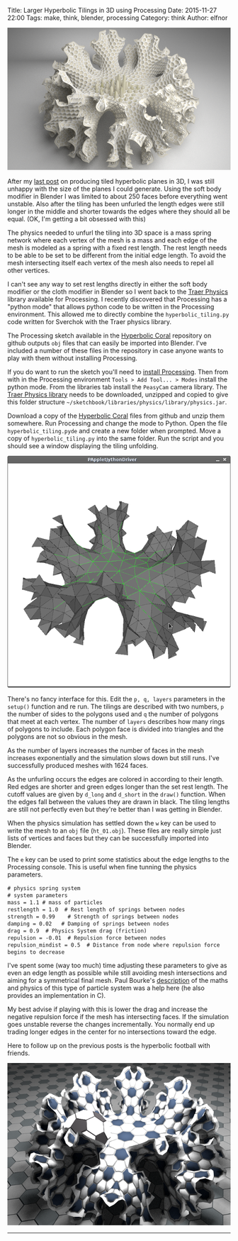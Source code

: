 Title: Larger Hyperbolic Tilings in 3D using Processing
Date: 2015-11-27 22:00
Tags: make, think, blender, processing
Category: think
Author: elfnor

![plane, sphere and hyperbolic footbal](./images/CORAL_735_02_031.png)

After my [last post]({filename}hyperbolic_tilings.md) on producing tiled hyperbolic planes in 3D, I was still unhappy with the size of the planes I could generate. Using the soft body modifier in Blender I was limited to about 250 faces before everything went unstable. Also after the tiling has been unfurled the length edges were still longer in the middle and shorter towards the edges where they should all be equal. (OK, I'm getting a bit obsessed with this)

The physics needed to unfurl the tiling into 3D space is a mass spring network where each vertex of the mesh is a mass and each edge of the mesh is modeled as a spring with a fixed rest length. The rest length needs to be able to be set to be different from the initial edge length. To avoid the mesh intersecting itself each vertex of the mesh also needs to repel all other vertices. 

I can't see any way to set rest lengths directly in either the soft body modifier or the cloth modifier in Blender so I went back to the [Traer Physics](http://murderandcreate.com/physics/) library available for Processing. I recently discovered that Processing has a "python mode" that allows python code to be written in the Processing environment. This allowed me to directly combine the ```hyperbolic_tiling.py``` code written for Sverchok with the Traer physics library.

The Processing sketch available in the [Hyperbolic Coral](https://github.com/elfnor/hyperbolic_coral) repository on github outputs ```obj``` files that can easily be imported into Blender. I've included a number of these files in the repository in case anyone wants to play with them without installing Processing. 

If you do want to run the sketch you'll need to [install Processing](https://processing.org/). Then from with in the Processing environment ```Tools > Add Tool... > Modes``` install the python mode. From the libraries tab install the ```PeasyCam``` camera library. The [Traer Physics library](http://murderandcreate.com/physics/) needs to be downloaded, unzipped and copied to give this folder structure ```~/sketchbook/libraries/physics/library/physics.jar```.

Download a copy of the [Hyperbolic Coral](https://github.com/elfnor/hyperbolic_coral) files from github and unzip them somewhere.  Run Processing and change the mode to Python. Open the file ```hyperbolic_tiling.pyde``` and create a new folder when prompted. Move a copy of ```hyperbolic_tiling.py``` into the same folder. Run the script and you should see a window displaying the tiling unfolding. 

![screenshot hyperbolic unfurling](./images/processing_unfurl_ht_734.png)

There's no fancy interface for this. Edit the ```p, q, layers``` parameters in the ```setup()``` function and re run. The tilings are described with two numbers, ```p``` the number of sides to the polygons used and ```q``` the number of polygons that meet at each vertex. The number of ```layers``` describes how many rings of polygons to include. Each polygon face is divided into triangles and the polygons are not so obvious in the mesh.

As the number of layers increases the number of faces in the mesh increases exponentially and the simulation slows down but still runs. I've successfully produced meshes with 1624 faces. 

As the unfurling occurs the edges are colored in according to their length. Red edges are shorter and green edges longer than the set rest length. The cutoff values are given by ```d_long``` and ```d_short``` in the ```draw()``` function. When the edges fall between the values they are drawn in black. The tiling lengths are still not perfectly even but they're better than I was getting in Blender.

When the physics simulation has settled down the ```w``` key can be used to write the mesh to an ```obj``` file (```ht_01.obj```). These files are really simple just lists of vertices and faces but they can be successfully imported into Blender.

The ```e``` key can be used to print some statistics about the edge lengths to the Processing console. This is useful when fine tunning the physics parameters. 

```
# physics spring system  
# system parameters
mass = 1.1 # mass of particles
restlength = 1.0  # Rest length of springs between nodes
strength = 0.99    # Strength of springs between nodes
damping = 0.02   # Damping of springs between nodes
drag = 0.9  # Physics System drag (friction) 
repulsion = -0.01  # Repulsion force between nodes
repulsion_mindist = 0.5  # Distance from node where repulsion force begins to decrease
```

I've spent some (way too much) time adjusting these parameters to give as even an edge length as possible while still avoiding mesh intersections and aiming for a symmetrical final mesh. Paul Bourke's  [description](http://paulbourke.net/miscellaneous/particle/) of the maths and physics of this type of particle system  was a help here (he also provides an implementation in C). 

My best advise if playing with this is lower the drag and increase the negative repulsion force if the mesh has intersecting faces. If the simulation goes unstable reverse the changes incrementally. You normally end up trading longer edges in the center for no intersections toward the edge. 



Here to follow up on the previous posts is the hyperbolic football with friends.

![plane, sphere and hyperbolic footbal](./images/hexagon_sphere_plane_hyp_processing_019.png)

------------------------------------------------------------------------------------

